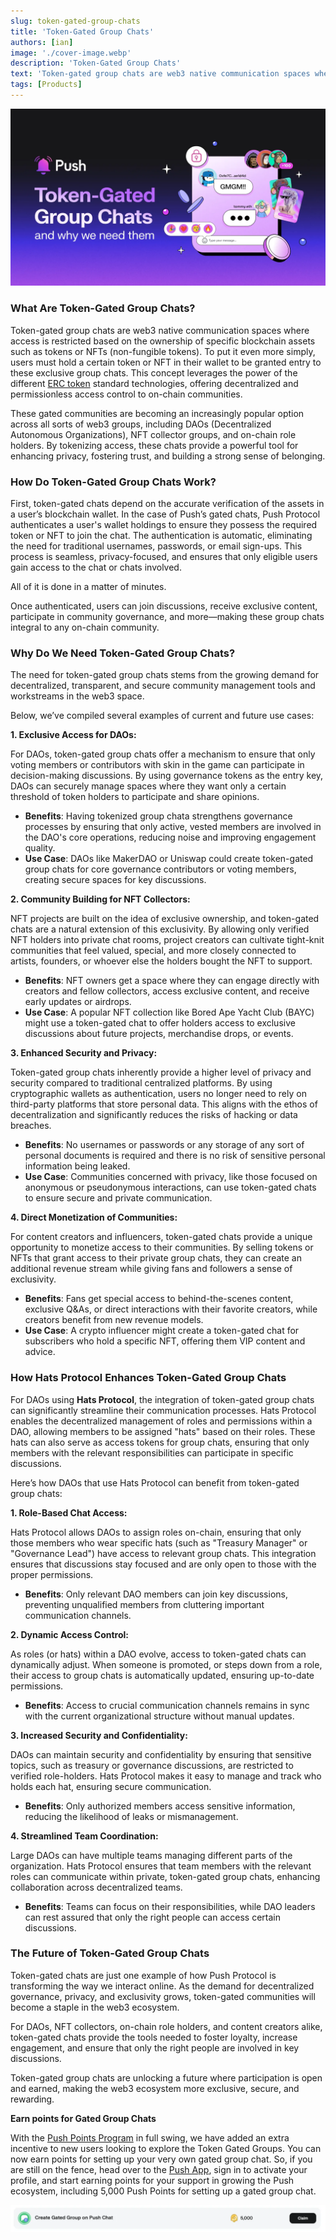 ```yaml
---
slug: token-gated-group-chats
title: 'Token-Gated Group Chats'
authors: [ian]
image: './cover-image.webp'
description: 'Token-Gated Group Chats'
text: 'Token-gated group chats are web3 native communication spaces where access is restricted based on the ownership of specific blockchain assets such as tokens or NFTs (non-fungible tokens).'
tags: [Products]
---
```


![Cover Image of Token-Gated Group Chats](./cover-image.webp)

<!--truncate-->

### **What Are Token-Gated Group Chats?**

Token-gated group chats are web3 native communication spaces where access is restricted based on the ownership of specific blockchain assets such as tokens or NFTs (non-fungible tokens). To put it even more simply, users must hold a certain token or NFT in their wallet to be granted entry to these exclusive group chats. This concept leverages the power of the different [ERC token](https://ethereum.org/en/developers/docs/standards/tokens/) standard technologies, offering decentralized and permissionless access control to on-chain communities.

These gated communities are becoming an increasingly popular option across all sorts of web3 groups, including DAOs (Decentralized Autonomous Organizations), NFT collector groups, and on-chain role holders. By tokenizing access, these chats provide a powerful tool for enhancing privacy, fostering trust, and building a strong sense of belonging.

### **How Do Token-Gated Group Chats Work?**

First, token-gated chats depend on the accurate verification of the assets in a user’s blockchain wallet. In the case of Push’s gated chats, Push Protocol authenticates a user's wallet holdings to ensure they possess the required token or NFT to join the chat. The authentication is automatic, eliminating the need for traditional usernames, passwords, or email sign-ups. This process is seamless, privacy-focused, and ensures that only eligible users gain access to the chat or chats involved.

All of it is done in a matter of minutes.

Once authenticated, users can join discussions, receive exclusive content, participate in community governance, and more—making these group chats integral to any on-chain community.

### **Why Do We Need Token-Gated Group Chats?**

The need for token-gated group chats stems from the growing demand for decentralized, transparent, and secure community management tools and workstreams in the web3 space.

Below, we’ve compiled several examples of current and future use cases:

**1. Exclusive Access for DAOs:**

For DAOs, token-gated group chats offer a mechanism to ensure that only voting members or contributors with skin in the game can participate in decision-making discussions. By using governance tokens as the entry key, DAOs can securely manage spaces where they want only a certain threshold of token holders to participate and share opinions.

- **Benefits**: Having tokenized group chata strengthens governance processes by ensuring that only active, vested members are involved in the DAO's core operations, reducing noise and improving engagement quality.
- **Use Case**: DAOs like MakerDAO or Uniswap could create token-gated group chats for core governance contributors or voting members, creating secure spaces for key discussions.

**2. Community Building for NFT Collectors:**

NFT projects are built on the idea of exclusive ownership, and token-gated chats are a natural extension of this exclusivity. By allowing only verified NFT holders into private chat rooms, project creators can cultivate tight-knit communities that feel valued, special, and more closely connected to artists, founders, or whoever else the holders bought the NFT to support.

- **Benefits**: NFT owners get a space where they can engage directly with creators and fellow collectors, access exclusive content, and receive early updates or airdrops.
- **Use Case**: A popular NFT collection like Bored Ape Yacht Club (BAYC) might use a token-gated chat to offer holders access to exclusive discussions about future projects, merchandise drops, or events.

**3. Enhanced Security and Privacy:**

Token-gated group chats inherently provide a higher level of privacy and security compared to traditional centralized platforms. By using cryptographic wallets as authentication, users no longer need to rely on third-party platforms that store personal data. This aligns with the ethos of decentralization and significantly reduces the risks of hacking or data breaches.

- **Benefits**: No usernames or passwords or any storage of any sort of personal documents is required and there is no risk of sensitive personal information being leaked.
- **Use Case**: Communities concerned with privacy, like those focused on anonymous or pseudonymous interactions, can use token-gated chats to ensure secure and private communication.

**4. Direct Monetization of Communities:**

For content creators and influencers, token-gated chats provide a unique opportunity to monetize access to their communities. By selling tokens or NFTs that grant access to their private group chats, they can create an additional revenue stream while giving fans and followers a sense of exclusivity.

- **Benefits**: Fans get special access to behind-the-scenes content, exclusive Q&As, or direct interactions with their favorite creators, while creators benefit from new revenue models.
- **Use Case**: A crypto influencer might create a token-gated chat for subscribers who hold a specific NFT, offering them VIP content and advice.

### **How Hats Protocol Enhances Token-Gated Group Chats**

For DAOs using **Hats Protocol**, the integration of token-gated group chats can significantly streamline their communication processes. Hats Protocol enables the decentralized management of roles and permissions within a DAO, allowing members to be assigned "hats" based on their roles. These hats can also serve as access tokens for group chats, ensuring that only members with the relevant responsibilities can participate in specific discussions.

Here’s how DAOs that use Hats Protocol can benefit from token-gated group chats:

**1. Role-Based Chat Access:**

Hats Protocol allows DAOs to assign roles on-chain, ensuring that only those members who wear specific hats (such as "Treasury Manager" or "Governance Lead") have access to relevant group chats. This integration ensures that discussions stay focused and are only open to those with the proper permissions.

- **Benefits**: Only relevant DAO members can join key discussions, preventing unqualified members from cluttering important communication channels.

**2. Dynamic Access Control:**

As roles (or hats) within a DAO evolve, access to token-gated chats can dynamically adjust. When someone is promoted, or steps down from a role, their access to group chats is automatically updated, ensuring up-to-date permissions.

- **Benefits**: Access to crucial communication channels remains in sync with the current organizational structure without manual updates.

**3. Increased Security and Confidentiality:**

DAOs can maintain security and confidentiality by ensuring that sensitive topics, such as treasury or governance discussions, are restricted to verified role-holders. Hats Protocol makes it easy to manage and track who holds each hat, ensuring secure communication.

- **Benefits**: Only authorized members access sensitive information, reducing the likelihood of leaks or mismanagement.

**4. Streamlined Team Coordination:**

Large DAOs can have multiple teams managing different parts of the organization. Hats Protocol ensures that team members with the relevant roles can communicate within private, token-gated group chats, enhancing collaboration across decentralized teams.

- **Benefits**: Teams can focus on their responsibilities, while DAO leaders can rest assured that only the right people can access certain discussions.

### **The Future of Token-Gated Group Chats**

Token-gated chats are just one example of how Push Protocol is transforming the way we interact online. As the demand for decentralized governance, privacy, and exclusivity grows, token-gated communities will become a staple in the web3 ecosystem.

For DAOs, NFT collectors, on-chain role holders, and content creators alike, token-gated chats provide the tools needed to foster loyalty, increase engagement, and ensure that only the right people are involved in key discussions.

Token-gated group chats are unlocking a future where participation is open and earned, making the web3 ecosystem more exclusive, secure, and rewarding.

**Earn points for Gated Group Chats**

With the [Push Points Program](https://push.org/blog/introducing-the-push-points-program/) in full swing, we have added an extra incentive to new users looking to explore the Token Gated Groups. You can now earn points for setting up your very own gated group chat. So, if you are still on the fence, head over to the [Push App](https://app.push.org/), sign in to activate your profile, and start earning points for your support in growing the Push ecosystem, including 5,000 Push Points for setting up a gated group chat.

![Create Gated Group Chat on Push](cover-image1.webp)